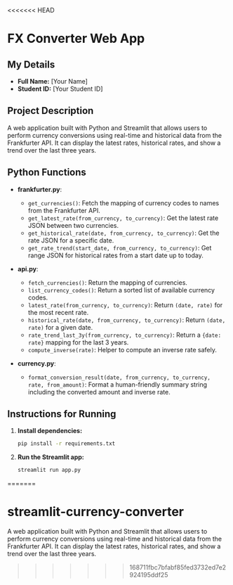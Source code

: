 <<<<<<< HEAD
# FX Converter Web App

## My Details
- **Full Name:** [Your Name]
- **Student ID:** [Your Student ID]

## Project Description
A web application built with Python and Streamlit that allows users to perform currency conversions using real-time and historical data from the Frankfurter API. It can display the latest rates, historical rates, and show a trend over the last three years.

## Python Functions
- **frankfurter.py**:
  - `get_currencies()`: Fetch the mapping of currency codes to names from the Frankfurter API.
  - `get_latest_rate(from_currency, to_currency)`: Get the latest rate JSON between two currencies.
  - `get_historical_rate(date, from_currency, to_currency)`: Get the rate JSON for a specific date.
  - `get_rate_trend(start_date, from_currency, to_currency)`: Get range JSON for historical rates from a start date up to today.

- **api.py**:
  - `fetch_currencies()`: Return the mapping of currencies.
  - `list_currency_codes()`: Return a sorted list of available currency codes.
  - `latest_rate(from_currency, to_currency)`: Return `(date, rate)` for the most recent rate.
  - `historical_rate(date, from_currency, to_currency)`: Return `(date, rate)` for a given date.
  - `rate_trend_last_3y(from_currency, to_currency)`: Return a `{date: rate}` mapping for the last 3 years.
  - `compute_inverse(rate)`: Helper to compute an inverse rate safely.

- **currency.py**:
  - `format_conversion_result(date, from_currency, to_currency, rate, from_amount)`: Format a human-friendly summary string including the converted amount and inverse rate.

## Instructions for Running
1. **Install dependencies:**
   ```bash
   pip install -r requirements.txt
   ```
2. **Run the Streamlit app:**
   ```bash
   streamlit run app.py
   ```
=======
# streamlit-currency-converter
A web application built with Python and Streamlit that allows users to perform currency conversions using real-time and historical data from the Frankfurter API. It can display the latest rates, historical rates, and show a trend over the last three years.
>>>>>>> 168711fbc7bfabf85fed3732ed7e2924195ddf25

